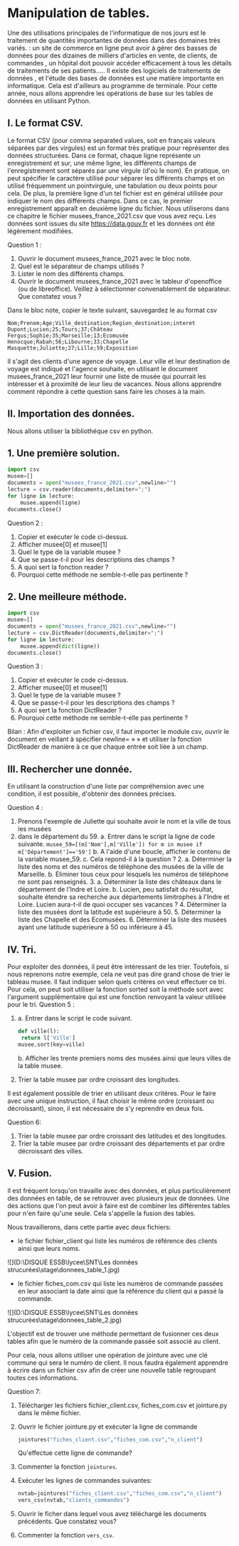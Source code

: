 #  Manipulation de tables.

Une des utilisations principales de l'informatique de nos jours est le traitement de quantités
importantes de données dans des domaines très variés. : un site de commerce en ligne peut avoir à
gérer des basses de données pour des dizaines de milliers d'articles en vente, de clients, de
commandes , un hôpital doit pouvoir accéder efficacement à tous les détails de traitements de ses
patients.....
Il existe des logiciels de traitements de données , et l'étude des bases de données est une matière
importante en informatique. Cela est d'ailleurs au programme de terminale.
Pour cette année, nous allons apprendre les opérations de base sur les tables de données en utilisant
Python.

## I. Le format CSV.

Le format CSV (pour comma separated values, soit en français valeurs séparées par des virgules)
est un format très pratique pour représenter des données structurées.
Dans ce format, chaque ligne représente un enregistrement et sur, une même ligne, les différents
champs de l'enregistrement sont séparés par une virgule (d'où le nom). En pratique, on peut
spécifier le caractère utilisé pour séparer les différents champs et on utilisé fréquemment un pointvirgule,
une tabulation ou deux points pour cela.
De plus, la première ligne d'un tel fichier est en général utilisée pour indiquer le nom des différents
champs. Dans ce cas, le premier enregistrement apparaît en deuxième ligne du fichier.
Nous utiliserons dans ce chapitre le fichier musees_france_2021.csv que vous avez reçu.
Les données sont issues du site https://data.gouv.fr et les données ont été légèrement modifiées.

Question 1 :

1. Ouvrir le document musees_france_2021 avec le bloc note.
2. Quel est le séparateur de champs utilisés ?
3. Lister le nom des différents champs.
4. Ouvrir le document musees_france_2021 avec le tableur d'openoffice (ou de libreoffice).
Veillez à sélectionner convenablement de séparateur. Que constatez vous ?

Dans le bloc note, copier le texte suivant, sauvegardez le au format csv

```csv
Nom;Prenom;Age;Ville_destination;Region_destination;interet
Dupont;Lucien;25;Tours;37;Château
Fergus;Sophie;35;Marseille;13;Ecomusée
Henocque;Rabah;56;Libourne;33;Chapelle
Masquette;Juliette;27;Lille;59;Exposition
```



Il s'agit des clients d'une agence de voyage. Leur ville et leur destination de voyage est
indiqué et l'agence souhaite, en utilisant le document musees_france_2021 leur fournir une
liste de musée qui pourrait les intéresser et à proximité de leur lieu de vacances.
Nous allons apprendre comment répondre à cette question sans faire les choses à la main.

## II. Importation des données.

Nous allons utiliser la bibliothéque csv en python. 

## 1. Une première solution. 

```python
import csv
musee=[]
documents = open("musees_france_2021.csv",newline="")
lecture = csv.reader(documents,delimiter=";")
for ligne in lecture:
	musee.append(ligne)
documents.close()
```

Question 2 :
1. Copier et exécuter le code ci-dessus.
2. Afficher musee[0] et musee[1]
3. Quel le type de la variable musee ?
4. Que se passe-t-il pour les descriptions des champs ?
5. A quoi sert la fonction reader ?
6. Pourquoi cette méthode ne semble-t-elle pas pertinente ?

## 2. Une meilleure méthode. 

```python
import csv
musee=[]
documents = open("musees_france_2021.csv",newline="")
lecture = csv.DictReader(documents,delimiter=";")
for ligne in lecture:
	musee.append(dict(ligne))
documents.close()
```

Question 3 :
1. Copier et exécuter le code ci-dessus.
2. Afficher musee[0] et musee[1]
3. Quel le type de la variable musee ?
4. Que se passe-t-il pour les descriptions des champs ?
5. A quoi sert la fonction DictReader ?
6. Pourquoi cette méthode ne semble-t-elle pas pertinente ?

Bilan : Afin d'exploiter un fichier csv, il faut importer le module csv, ouvrir le document en veillant
à spécifier newline= » » et utiliser la fonction DictReader de manière à ce que chaque entrée soit
liée à un champ.

## III. Rechercher une donnée. 

En utilisant la construction d'une liste par compréhension avec une condition, il est possible,
d'obtenir des données précises.

Question 4 :
1. Prenons l'exemple de Juliette qui souhaite avoir le nom et la ville de tous les musées 
2. dans le département du 59.
   a. Entrer dans le script la ligne de code suivante.
   `musee_59=[(m['Nom'],m['Ville']) for m in musee if m['Département']=='59']`
   b. A l'aide d'une boucle, afficher le contenu de la variable musee_59.
   c. Cela repond-il à la question ?
   2. a. Déterminer la liste des noms et des numéros de téléphone des musées de la ville de
   Marseille.
   b. Éliminer tous ceux pour lesquels les numéros de téléphone ne sont pas renseignés.
   3. a. Déterminer la liste des châteaux dans le département de l'Indre et Loire.
   b. Lucien, peu satisfait du résultat, souhaite étendre sa recherche aux départements
   limitrophes à l'Indre et Loire. Lucien aura-t-il de quoi occuper ses vacances ?
   4. Déterminer la liste des musées dont la latitude est supérieure à 50.
   5. Déterminer la liste des Chapelle et des Ecomusées.
   6. Déterminer la liste des musées ayant une latitude supérieure à 50 ou inférieure à 45.

## IV. Tri. 

Pour exploiter des données, il peut être intéressant de les trier.
Toutefois, si nous reprenons notre exemple, cela ne veut pas dire grand chose de trier le
tableau musee. Il faut indiquer selon quels critères on veut effectuer ce tri. Pour cela, on
peut soit utiliser la fonction sorted soit la méthode sort avec l'argument supplémentaire qui
est une fonction renvoyant la valeur utilisée pour le tri.
Question 5 :
1. a. Entrer dans le script le code suivant.

   ```python
   def ville(l):
   	return l['Ville']
   musee.sort(key=ville)
   ```

   b. Afficher les trente premiers noms des musées ainsi que leurs villes de la table musee. 

2. Trier la table musee par ordre croissant des longitudes. 

Il est également possible de trier en utilisant deux critères. Pour le faire avec une unique instruction, il faut choisir le même ordre (croissant ou décroissant), sinon, il est nécessaire de s'y reprendre en deux fois. 

Question 6: 

1. Trier la table musee par ordre croissant des latitudes et des longitudes. 
2. Trier la table musee par ordre croissant des départements et par ordre décroissant des villes. 

## V. Fusion. 

Il est fréquent lorsqu'on travaille avec des données, et plus particulièrement des données en table, de se retrouver avec plusieurs jeux de données. Une des actions que l'on peut avoir à faire est de combiner les différentes tables pour n'en faire qu'une seule. Cela s'appelle la fusion des tables. 

Nous travaillerons, dans cette partie avec deux fichiers:

- le fichier fichier_client qui liste les numéros de référence des clients ainsi que leurs noms. 

![](D:\DISQUE ESSB\lycee\SNT\Les données strucurées\stage\donnees_table_1.jpg)

- le fichier fiches_com.csv qui liste les numéros de commande passées en leur associant la date ainsi que la référence du client qui a passé la commande. 

![](D:\DISQUE ESSB\lycee\SNT\Les données strucurées\stage\donnees_table_2.jpg)

L'objectif est de trouver une méthode permettant de fusionner ces deux tables afin que le numéro de la commande passée soit associé au client. 

Pour cela, nous allons utiliser une opération de jointure avec une clé commune qui sera le numéro de client. Il nous faudra également apprendre à écrire dans un fichier csv afin de créer une nouvelle table regroupant toutes ces informations. 

Question 7: 

1. Télécharger les fichiers fichier_client.csv, fiches_com.csv et jointure.py dans le même fichier. 

2. Ouvrir le fichier jointure.py et exécuter la ligne de commande

   ```python
   jointures("fiches_client.csv","fiches_com.csv","n_client")
   ```

   Qu'effectue cette ligne de commande? 

3. Commenter la fonction `jointures`. 

4. Exécuter les lignes de commandes suivantes:

   ```python
   nvtab=jointures("fiches_client.csv","fiches_com.csv","n_client")
   vers_csv(nvtab,"clients_commandes")
   ```

5. Ouvrir le ficher dans lequel vous avez téléchargé les documents précédents. Que constatez vous? 

6. Commenter la fonction `vers_csv`. 




